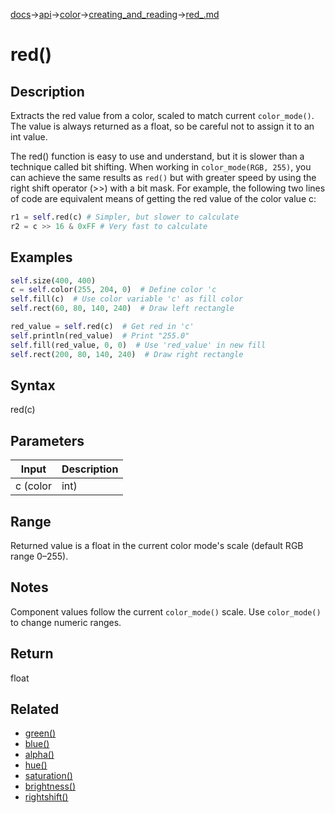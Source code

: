[docs](/docs/)→[api](/docs/api)→[color](/docs/api/color/)→[creating_and_reading](/docs/api/color/creating_and_reading/)→[red_.md](/docs/api/color/creating_and_reading/red_.md)

# red()

## Description

Extracts the red value from a color, scaled to match current `color_mode()`. The value is always returned as a float, so be careful not to assign it to an int value.

The red() function is easy to use and understand, but it is slower than a technique called bit shifting. When working in `color_mode(RGB, 255)`, you can achieve the same results as `red()` but with greater speed by using the right shift operator (>>) with a bit mask. For example, the following two lines of code are equivalent means of getting the red value of the color value c:

```py
r1 = self.red(c) # Simpler, but slower to calculate
r2 = c >> 16 & 0xFF # Very fast to calculate
```

## Examples

```py
self.size(400, 400)
c = self.color(255, 204, 0)  # Define color 'c
self.fill(c)  # Use color variable 'c' as fill color
self.rect(60, 80, 140, 240)  # Draw left rectangle

red_value = self.red(c)  # Get red in 'c'
self.println(red_value)  # Print "255.0"
self.fill(red_value, 0, 0)  # Use 'red_value' in new fill
self.rect(200, 80, 140, 240)  # Draw right rectangle
```

## Syntax

red(c)

## Parameters

| Input | Description |
|-------|-------------|
| c (color | int) | a color value (returned by `color()` or an integer color value) |

## Range

Returned value is a float in the current color mode's scale (default RGB range 0–255).

## Notes

Component values follow the current `color_mode()` scale. Use `color_mode()` to change numeric ranges.

## Return

float

## Related

- [green()](/docs/api/color/creating_and_reading/green_.md)
- [blue()](/docs/api/color/creating_and_reading/blue_.md)
- [alpha()](/docs/api/color/creating_and_reading/alpha_.md)
- [hue()](/docs/api/color/creating_and_reading/hue_.md)
- [saturation()](/docs/api/color/creating_and_reading/saturation_.md)
- [brightness()](/docs/api/color/creating_and_reading/brightness_.md)
- [rightshift()](/docs/api/color/creating_and_reading/rightshift_.md)